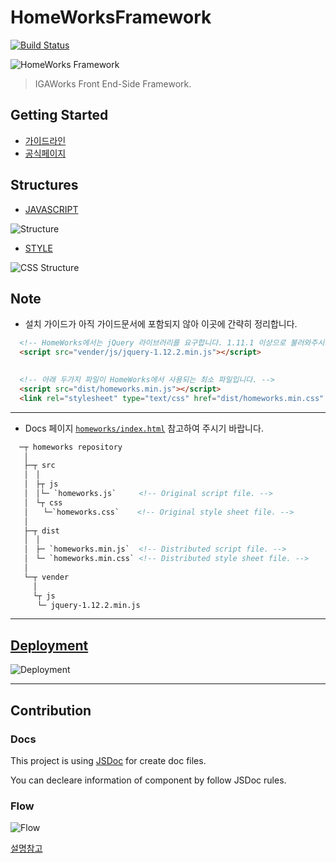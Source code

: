 # HomeWorksFramework

[![Build Status](https://travis-ci.com/IGAWorksDev/homeworks.svg?token=x98k8HzDc3zdfP6gvssV&branch=master)](https://travis-ci.com/IGAWorksDev/homeworks)

![HomeWorks Framework](https://s3.ap-northeast-2.amazonaws.com/homeworks.igaworks.com/main/src/images/homeworks.png)

> IGAWorks Front End-Side Framework.

## Getting Started

- [가이드라인](https://kennethanceyer.gitbooks.io/homeworks-framework-wiki/content/index.html)
- [공식페이지](http://homeworks.igaworks.com/main/docs/index.html)

## Structures

- [JAVASCRIPT](https://kennethanceyer.gitbooks.io/homeworks-framework-wiki/content/JAVASCRIPT/)

 ![Structure](https://s3.ap-northeast-2.amazonaws.com/homeworks.igaworks.com/main/src/images/Introduction.png)
 
- [STYLE](https://kennethanceyer.gitbooks.io/homeworks-framework-wiki/content/STYLE/)

 ![CSS Structure](https://s3.ap-northeast-2.amazonaws.com/homeworks.igaworks.com/main/src/images/css_structure.png)

## Note

- 설치 가이드가 아직 가이드문서에 포함되지 않아 이곳에 간략히 정리합니다.
```html
  <!-- HomeWorks에서는 jQuery 라이브러리를 요구합니다. 1.11.1 이상으로 불러와주시기 바랍니다. -->
  <script src="vender/js/jquery-1.12.2.min.js"></script>
  

  <!-- 아래 두가지 파일이 HomeWorks에서 사용되는 최소 파일입니다. -->
  <script src="dist/homeworks.min.js"></script>
  <link rel="stylesheet" type="text/css" href="dist/homeworks.min.css" />
```

----

- Docs 페이지 [`homeworks/index.html`](http://homeworks.igaworks.com/main/docs/index.html) 참고하여 주시기 바랍니다.

```html
  ─┬ homeworks repository
   │
   ├─┬ src
   │　│ 
   │　├┬ js
   │　│└─ `homeworks.js`     <!-- Original script file. -->
   │　└┬ css
   │　　└─`homeworks.css`    <!-- Original style sheet file. -->
   │
   ├─┬ dist
   │　│ 
   │　├─ `homeworks.min.js`  <!-- Distributed script file. -->
   │　└─ `homeworks.min.css` <!-- Distributed style sheet file. -->
   │
   └─┬ vender
     │
     └┬ js
      └─ jquery-1.12.2.min.js
```

----

## [Deployment](https://kennethanceyer.gitbooks.io/homeworks-framework-wiki/content/DEVELOPMENT/DEPLOY.html)

![Deployment](https://s3.ap-northeast-2.amazonaws.com/homeworks.igaworks.com/main/src/images/deploy.png)

----

## Contribution

### Docs
 
 This project is using [JSDoc](http://usejsdoc.org/) for create doc files.
 
 You can decleare information of component by follow JSDoc rules.
 
### Flow

 ![Flow](https://s3.ap-northeast-2.amazonaws.com/homeworks.igaworks.com/main/src/images/flow.png)
 
 [설명참고](https://kennethanceyer.gitbooks.io/homeworks-framework-wiki/content/DEVELOPMENT/FLOW.html)
